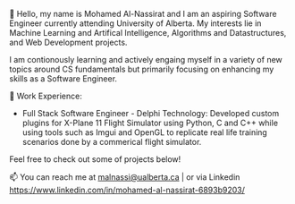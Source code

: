 
👋 Hello, my name is Mohamed Al-Nassirat and I am an aspiring Software Engineer currently attending University of Alberta. My interests lie in Machine Learning and Artifical Intelligence, Algorithms and Datastructures, and Web Development projects.

I am contionously learning and actively engaing myself in a variety of new topics around CS fundamentals but primarily focusing on enhancing my skills as a Software Engineer. 

🔭 Work Experience:
   - Full Stack Software Engineer - Delphi Technology:
      Developed custom plugins for X-Plane 11 Flight Simulator using Python, C and C++
      while using tools such as Imgui and OpenGL to replicate real life training scenarios
      done by a commerical flight simulator.
      
 
Feel free to check out some of projects below!

📫 You can reach me at malnassi@ualberta.ca | or via Linkedin https://www.linkedin.com/in/mohamed-al-nassirat-6893b9203/

<!---
MohamedAl-Nassirat/MohamedAl-Nassirat is a ✨ special ✨ repository because its `README.md` (this file) appears on your GitHub profile.
You can click the Preview link to take a look at your changes.
--->
